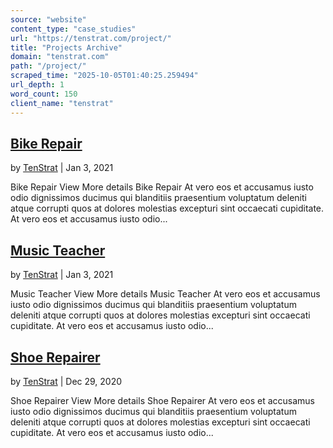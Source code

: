 ```yaml
---
source: "website"
content_type: "case_studies"
url: "https://tenstrat.com/project/"
title: "Projects Archive"
domain: "tenstrat.com"
path: "/project/"
scraped_time: "2025-10-05T01:40:25.259494"
url_depth: 1
word_count: 150
client_name: "tenstrat"
---
```


## [Bike Repair](https://tenstrat.com/project/bike-repair/)

by [TenStrat](https://tenstrat.com/author/brand44north/ "Posts by TenStrat") | Jan 3, 2021

Bike Repair View More details Bike Repair At vero eos et accusamus iusto odio dignissimos ducimus qui blanditiis praesentium voluptatum deleniti atque corrupti quos at dolores molestias excepturi sint occaecati cupiditate. At vero eos et accusamus iusto odio...

## [Music Teacher](https://tenstrat.com/project/music-teacher/)

by [TenStrat](https://tenstrat.com/author/brand44north/ "Posts by TenStrat") | Jan 3, 2021

Music Teacher View More details Music Teacher At vero eos et accusamus iusto odio dignissimos ducimus qui blanditiis praesentium voluptatum deleniti atque corrupti quos at dolores molestias excepturi sint occaecati cupiditate. At vero eos et accusamus iusto odio...

## [Shoe Repairer](https://tenstrat.com/project/shoe-repairer/)

by [TenStrat](https://tenstrat.com/author/brand44north/ "Posts by TenStrat") | Dec 29, 2020

Shoe Repairer View More details Shoe Repairer At vero eos et accusamus iusto odio dignissimos ducimus qui blanditiis praesentium voluptatum deleniti atque corrupti quos at dolores molestias excepturi sint occaecati cupiditate. At vero eos et accusamus iusto odio...